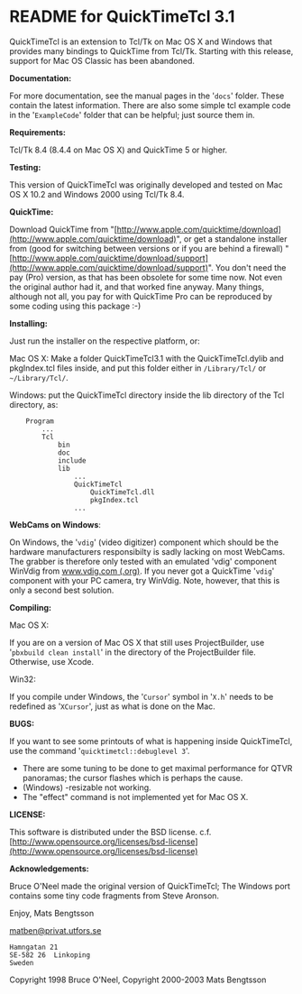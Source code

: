 README for QuickTimeTcl 3.1
=======================================

QuickTimeTcl is an extension to Tcl/Tk on Mac OS X and Windows that provides many bindings to QuickTime from Tcl/Tk. Starting with this release, support for Mac OS Classic has been abandoned. 
 
**Documentation:**

For more documentation, see the manual pages in the '`docs`' folder. These contain the latest information. There are also some simple tcl example code in the '`ExampleCode`' folder that can be helpful; just source them in.

**Requirements:**

Tcl/Tk 8.4 (8.4.4 on Mac OS X) and QuickTime 5 or higher.

**Testing:**

This version of QuickTimeTcl was originally developed and tested on Mac OS X 10.2 and Windows 2000 using Tcl/Tk 8.4. 

**QuickTime:**

Download QuickTime from "[http://www.apple.com/quicktime/download](http://www.apple.com/quicktime/download)", or get a standalone installer from (good for switching between versions or if you are behind a firewall) "[http://www.apple.com/quicktime/download/support](http://www.apple.com/quicktime/download/support)". You don't need the pay (Pro) version, as that has been obsolete for some time now. Not even the original author had it, and that worked fine anyway. Many things, although not all, you pay for with QuickTime Pro can be reproduced by some coding using this package :-)
    
**Installing:**

Just run the installer on the respective platform, or:
    
 Mac OS X: Make a folder QuickTimeTcl3.1 with the QuickTimeTcl.dylib and pkgIndex.tcl files inside, and put this folder either in `/Library/Tcl/` or `~/Library/Tcl/`.

 Windows: put the QuickTimeTcl directory inside the lib directory of the Tcl directory, as:
    
        Program
            ...
            Tcl
                bin
                doc
                include
                lib
                    ...
                    QuickTimeTcl
                        QuickTimeTcl.dll
                        pkgIndex.tcl
                    ...


**WebCams on Windows**:

On Windows, the '`vdig`' (video digitizer) component which should be the hardware manufacturers responsibilty is sadly lacking on most WebCams. The grabber is therefore only tested with an emulated 'vdig' component WinVdig from [www.vdig.com (.org)](http://www.eden.net.nz/7/20071008/). If you never got a QuickTime '`vdig`' component with your PC camera, try WinVdig. Note, however, that this is only a second best solution.                 
   
**Compiling:**
 
 Mac OS X:

  If you are on a version of Mac OS X that still uses ProjectBuilder, use '`pbxbuild clean install`' in the directory of the ProjectBuilder file. Otherwise, use Xcode.

 Win32:

  If you compile under Windows, the '`Cursor`' symbol in '`X.h`' needs to be redefined as '`XCursor`', just as what is done on the Mac.         
    
**BUGS:**

If you want to see some printouts of what is happening inside QuickTimeTcl, use the command '`quicktimetcl::debuglevel 3`'.
    
 - There are some tuning to be done to get maximal performance for QTVR panoramas; the cursor flashes which is perhaps the cause.
 - (Windows) -resizable not working.
 - The "effect" command is not implemented yet for Mac OS X.
            
**LICENSE:**
          
This software is distributed under the BSD license. c.f. [http://www.opensource.org/licenses/bsd-license](http://www.opensource.org/licenses/bsd-license)
    

**Acknowledgements:**

Bruce O'Neel made the original version of QuickTimeTcl; The Windows port contains some tiny code fragments from Steve Aronson.

Enjoy, Mats Bengtsson

matben@privat.utfors.se

    Hamngatan 21
    SE-582 26  Linkoping
    Sweden

 Copyright 1998 Bruce O'Neel, Copyright 2000-2003 Mats Bengtsson
